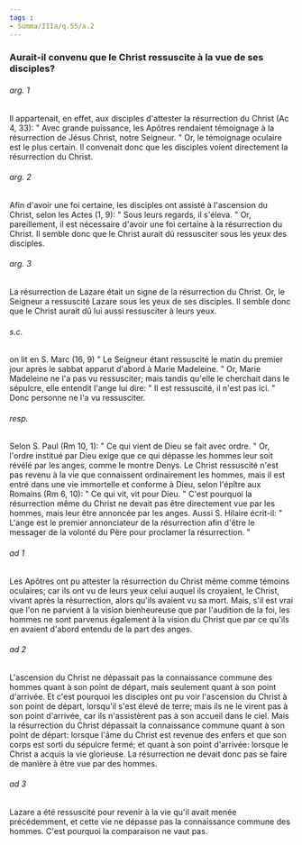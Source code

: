 ```yaml
---
tags : 
- Summa/IIIa/q.55/a.2
---
```


### Aurait-il convenu que le Christ ressuscite à la vue de ses disciples?

###### arg. 1
Il appartenait, en effet, aux disciples d'attester la résurrection du Christ (Ac 4, 33): " Avec grande puissance, les Apôtres rendaient témoignage à la résurrection de Jésus Christ, notre Seigneur. " Or, le témoignage oculaire est le plus certain. Il convenait donc que les disciples voient directement la résurrection du Christ. 

###### arg. 2
Afin d'avoir une foi certaine, les disciples ont assisté à l'ascension du Christ, selon les Actes (1, 9): " Sous leurs regards, il s'éleva. " Or, pareillement, il est nécessaire d'avoir une foi certaine à la résurrection du Christ. Il semble donc que le Christ aurait dû ressusciter sous les yeux des disciples. 

###### arg. 3
La résurrection de Lazare était un signe de la résurrection du Christ. Or, le Seigneur a ressuscité Lazare sous les yeux de ses disciples. Il semble donc que le Christ aurait dû lui aussi ressusciter à leurs yeux. 

###### s.c.
on lit en S. Marc (16, 9) " Le Seigneur étant ressuscité le matin du premier jour après le sabbat apparut d'abord à Marie Madeleine. " Or, Marie Madeleine ne l'a pas vu ressusciter; mais tandis qu'elle le cherchait dans le sépulcre, elle entendit l'ange lui dire: " Il est ressuscité, il n'est pas ici. " Donc personne ne l'a vu ressusciter. 

###### resp.
Selon S. Paul (Rm 10, 1): " Ce qui vient de Dieu se fait avec ordre. " Or, l'ordre institué par Dieu exige que ce qui dépasse les hommes leur soit révélé par les anges, comme le montre Denys. Le Christ ressuscité n'est pas revenu à la vie que connaissent ordinairement les hommes, mais il est entré dans une vie immortelle et conforme à Dieu, selon l'épître aux Romains (Rm 6, 10): " Ce qui vit, vit pour Dieu. " C'est pourquoi la résurrection même du Christ ne devait pas être directement vue par les hommes, mais leur être annoncée par les anges. Aussi S. Hilaire écrit-il: " L'ange est le premier annonciateur de la résurrection afin d'être le messager de la volonté du Père pour proclamer la résurrection. " 

###### ad 1
Les Apôtres ont pu attester la résurrection du Christ même comme témoins oculaires; car ils ont vu de leurs yeux celui auquel ils croyaient, le Christ, vivant après la résurrection, alors qu'ils avaient vu sa mort. Mais, s'il est vrai que l'on ne parvient à la vision bienheureuse que par l'audition de la foi, les hommes ne sont parvenus également à la vision du Christ que par ce qu'ils en avaient d'abord entendu de la part des anges. 

###### ad 2
L'ascension du Christ ne dépassait pas la connaissance commune des hommes quant à son point de départ, mais seulement quant à son point d'arrivée. Et c'est pourquoi les disciples ont pu voir l'ascension du Christ à son point de départ, lorsqu'il s'est élevé de terre; mais ils ne le virent pas à son point d'arrivée, car ils n'assistèrent pas à son accueil dans le ciel. Mais la résurrection du Christ dépassait la connaissance commune quant à son point de départ: lorsque l'âme du Christ est revenue des enfers et que son corps est sorti du sépulcre fermé; et quant à son point d'arrivée: lorsque le Christ a acquis la vie glorieuse. La résurrection ne devait donc pas se faire de manière à être vue par des hommes. 

###### ad 3
Lazare a été ressuscité pour revenir à la vie qu'il avait menée précédemment, et cette vie ne dépasse pas la connaissance commune des hommes. C'est pourquoi la comparaison ne vaut pas. 

